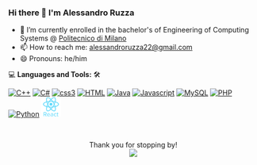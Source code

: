 ### Hi there 👋 I'm Alessandro Ruzza

- 🌱 I’m currently enrolled in the bachelor's of Engineering of Computing Systems @ <a href="https://polimi.it" target="_blank"> Politecnico di Milano </a>
- 📫 How to reach me: alessandroruzza22@gmail.com
- 😄 Pronouns: he/him
<!--
**AlessandroRuzza/AlessandroRuzza** is a ✨ _special_ ✨ repository because its `README.md` (this file) appears on your GitHub profile.

Here are some ideas to get you started:
- 🔭 I’m currently working on ...
- 👯 I’m looking to collaborate on ...
- 🤔 I’m looking for help with ...
- 💬 Ask me about ...
- ⚡ Fun fact: ...
-->
💻 **Languages and Tools:** 🛠️<br>
<p align="left"> 
  <a href="https://www.cplusplus.com/" target="_blank"> <img src="https://cdn.worldvectorlogo.com/logos/c.svg" alt="C++" width="40" height="40"/></a>
  <a href="https://docs.microsoft.com/en-us/dotnet/csharp/" target="_blank"> <img src="https://cdn.worldvectorlogo.com/logos/c--4.svg" alt="C#" width="40" height="40"/></a>
  <a href="https://developer.mozilla.org/en-US/docs/Web/CSS" target="_blank"> <img src="https://cdn.worldvectorlogo.com/logos/css-3.svg" alt="css3" width="40" height="40"/></a>
  <a href="https://developer.mozilla.org/en-US/docs/Learn/Getting_started_with_the_web/HTML_basics" target="_blank"> <img src="https://cdn.worldvectorlogo.com/logos/html-1.svg" alt="HTML" width="40" height="40"/></a>
  <a href="https://www.java.com/" target="_blank"> <img src="https://cdn.worldvectorlogo.com/logos/java-4.svg" alt="Java" width="40" height="40"/></a>
  <a href="https://www.javascript.com/" target="_blank"> <img src="https://cdn.worldvectorlogo.com/logos/logo-javascript.svg" alt="Javascript" width="40" height="40"/></a>
  <a href="https://www.mysql.com/" target="_blank"> <img src="https://cdn.worldvectorlogo.com/logos/mysql-6.svg" alt="MySQL" width="40" height="40"/></a>
  <a href="https://www.php.net/" target="_blank"> <img src="https://cdn.worldvectorlogo.com/logos/php-1.svg" alt="PHP" width="40" height="40"/></a>
  <a href="https://www.python.org/" target="_blank"> <img src="https://cdn.worldvectorlogo.com/logos/python-5.svg" alt="Python" width="40" height="40"/></a>
  <a href="https://reactjs.org/" target="_blank"> <img src="https://raw.githubusercontent.com/devicons/devicon/master/icons/react/react-original-wordmark.svg" alt="react" width="40" height="40"/> </a>
  
</p>
<br><be>


<p align="center"> 
  Thank you for stopping by!<br>
  <img src="https://profile-counter.glitch.me/AlessandroRuzza/count.svg" />
</p>
